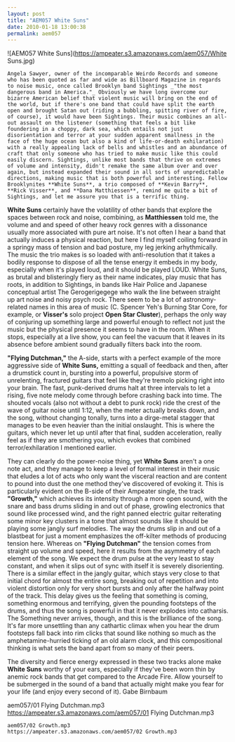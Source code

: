 ```yaml
---
layout: post
title: "AEM057 White Suns"
date: 2010-01-18 13:00:38
permalink: aem057
---
```

![AEM057 White Suns](https://ampeater.s3.amazonaws.com/aem057/White Suns.jpg)

    Angela Sawyer, owner of the incomparable Weirdo Records and someone who has been quoted as far and wide as Billboard Magazine in regards to noise music, once called Brooklyn band Sightings _"the most dangerous band in America."_ Obviously we have long overcome our bizarre American belief that violent music will bring on the end of the world, but if there's one band that could have split the earth open and brought Satan out (riding a bubbling, spitting river of fire, of course), it would have been Sightings. Their music combines an all-out assault on the listener (something that feels a bit like foundering in a choppy, dark sea, which entails not just disorientation and terror at your sudden apparent smallness in the face of the huge ocean but also a kind of life-or-death exhilaration) with a really appealing lack of bells and whistles and an abundance of craft that only someone who has tried to make music like this could easily discern. Sightings, unlike most bands that thrive on extremes of volume and intensity, didn't remake the same album over and over again, but instead expanded their sound in all sorts of unpredictable directions, making music that is both powerful and interesting. Fellow Brooklynites **White Suns**, a trio composed of **Kevin Barry**, **Rick Visser**, and **Dana Matthiessen**, remind me quite a bit of Sightings, and let me assure you that is a terrific thing.

**White Suns** certainly have the volatility of other bands that explore the spaces between rock and noise, combining, as **Matthiessen** told me, the volume and and speed of other heavy rock genres with a dissonance usually more associated with pure art noise. It's not often I hear a band that actually induces a physical reaction, but here I find myself coiling forward in a springy mass of tension and bad posture, my leg jerking arhythmically. The music the trio makes is so loaded with anti-resolution that it takes a bodily response to dispose of all the tense energy it embeds in my body, especially when it's played loud, and it should be played LOUD. White Suns, as brutal and blisteringly fiery as their name indicates, play music that has roots, in addition to Sightings, in bands like Hair Police and Japanese conceptual artist The Gerogerigegege who walk the line between straight up art noise and noisy psych rock. There seem to be a lot of astronomy-related names in this area of music (C. Spencer Yeh's Burning Star Core, for example, or **Visser's** solo project **Open Star Cluster**), perhaps the only way of conjuring up something large and powerful enough to reflect not just the music but the physical presence it seems to have in the room. When it stops, especially at a live show, you can feel the vacuum that it leaves in its absence before ambient sound gradually filters back into the room.

**"Flying Dutchman,"** the A-side, starts with a perfect example of the more aggressive side of **White Suns,** emitting a squall of feedback and then, after a drumstick count in, bursting into a powerful, propulsive storm of unrelenting, fractured guitars that feel like they're tremolo picking right into your brain. The fast, punk-derived drums halt at three intervals to let a rising, five note melody come through before crashing back into time. The shouted vocals (also not without a debt to punk rock) ride the crest of the wave of guitar noise until 1:12, when the meter actually breaks down, and the song, without changing tonally, turns into a dirge-metal stagger that manages to be even heavier than the initial onslaught. This is where the guitars, which never let up until after that final, sudden acceleration, really feel as if they are smothering you, which evokes that combined terror/exhilaration I mentioned earlier.

They can clearly do the power-noise thing, yet **White Suns** aren't a one note act, and they manage to keep a level of formal interest in their music that eludes a lot of acts who only want the visceral reaction and are content to pound into dust the one method they've discovered of evoking it. This is particularly evident on the B-side of their Ampeater single, the track **"Growth,"** which achieves its intensity through a more open sound, with the snare and bass drums sliding in and out of phase, growling electronics that sound like processed wind, and the right panned electric guitar reiterating some minor key clusters in a tone that almost sounds like it should be playing some jangly surf melodies. The way the drums slip in and out of a blastbeat for just a moment emphasizes the off-kilter methods of producing tension here. Whereas on **"Flying Dutchman"** the tension comes from straight up volume and speed, here it results from the asymmetry of each element of the song. We expect the drum pulse at the very least to stay constant, and when it slips out of sync with itself it is severely disorienting. There is a similar effect in the jangly guitar, which stays very close to that initial chord for almost the entire song, breaking out of repetition and into violent distortion only for very short bursts and only after the halfway point of the track. This delay gives us the feeling that something is coming, something enormous and terrifying, given the pounding footsteps of the drums, and thus the song is powerful in that it never explodes into catharsis. The Something never arrives, though, and this is the brilliance of the song. It's far more unsettling than any cathartic climax when you hear the drum footsteps fall back into rim clicks that sound like nothing so much as the amphetamine-hurried ticking of an old alarm clock, and this compositional thinking is what sets the band apart from so many of their peers.

The diversity and fierce energy expressed in these two tracks alone make **White Suns** worthy of your ears, especially if they've been worn thin by anemic rock bands that get compared to the Arcade Fire. Allow yourself to be submerged in the sound of a band that actually might make you fear for your life (and enjoy every second of it). Gabe Birnbaum
  
  aem057/01 Flying Dutchman.mp3
    https://ampeater.s3.amazonaws.com/aem057/01 Flying Dutchman.mp3
    
    aem057/02 Growth.mp3
    https://ampeater.s3.amazonaws.com/aem057/02 Growth.mp3
    
    